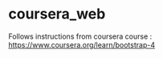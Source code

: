 # coursera_web
Follows instructions from coursera course : https://www.coursera.org/learn/bootstrap-4
